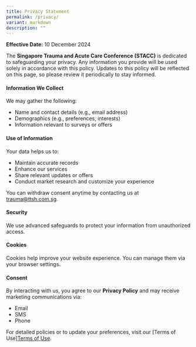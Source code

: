 ```yaml
---
title: Privacy Statement
permalink: /privacy/
variant: markdown
description: ""
---
```

**Effective Date:** 10 December 2024

The **Singapore Trauma and Acute Care Conference (STACC)** is dedicated to safeguarding your privacy. Any information you provide will be used solely in accordance with this policy. Updates to this policy will be reflected on this page, so please review it periodically to stay informed.

#### Information We Collect

We may gather the following:

*   Name and contact details (e.g., email address)
*   Demographics (e.g., preferences, interests)
*   Information relevant to surveys or offers

#### Use of Information

Your data helps us to:

*   Maintain accurate records
*   Enhance our services
*   Share relevant updates or offers
*   Conduct market research and customize your experience

You can withdraw consent anytime by contacting us at [trauma@ttsh.com.sg](mailto:trauma@ttsh.com.sg).

#### Security

We use advanced safeguards to protect your information from unauthorized access.

#### Cookies

Cookies help improve your website experience. You can manage them via your browser settings.

#### Consent

By interacting with us, you agree to our **Privacy Policy** and may receive marketing communications via:

*   Email
*   SMS
*   Phone

For detailed policies or to update your preferences, visit our [Terms of Use][Terms of Use](/terms-of-use/).
